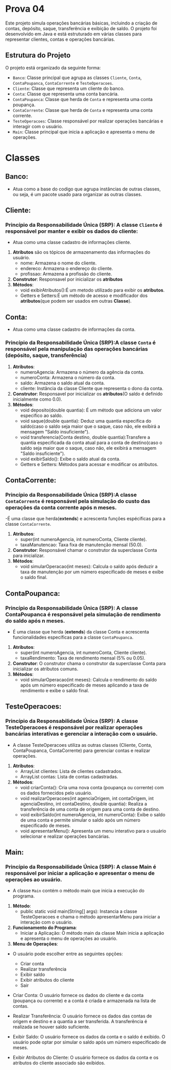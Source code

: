 # Prova 04

Este projeto simula operações bancárias básicas, incluindo a criação de contas, depósito, saque, transferência e exibição de saldo. O projeto foi desenvolvido em Java e está estruturado em várias classes para representar clientes, contas e operações bancárias.

## Estrutura do Projeto

O projeto está organizado da seguinte forma:

- `Banco`: Classe principal que agrupa as classes `Cliente`, `Conta`, `ContaPoupanca`, `ContaCorrente` e `TesteOperacoes`.
- `Cliente`: Classe que representa um cliente do banco.
- `Conta`: Classe que representa uma conta bancária.
- `ContaPoupanca`: Classe que herda de `Conta` e representa uma conta poupança.
- `ContaCorrente`: Classe que herda de `Conta` e representa uma conta corrente.
- `TesteOperacoes`: Classe responsável por realizar operações bancárias e interagir com o usuário.
- `Main`: Classe principal que inicia a aplicação e apresenta o menu de operações.

# Classes
## Banco:
- Atua como a base do codigo que agrupa instâncias de outras classes, ou seja, é um pacote usado para organizar as outras classes.

## Cliente: 
### Princípio da Responsabilidade Única (SRP): A classe `Cliente` é responsável por manter e exibir os dados do cliente:
- Atua como uma classe cadastro de informações cliente.
1. **Atributos** são os tópicos de armazenamento das informações do usuário.
   - nome: Armazena o nome do cliente.
   - endereco: Armazena o endereço do cliente.
   - profissao: Armazena a profissão do cliente.
2. **Construtor**: Responsavel por inicializar  os **atributos** 
3. **Métodos**: 
   - void exibirAtributos():É um metodo utilizado para exibir os **atributos**.
   - Getters e Setters:É um método de acesso e modificador dos **atributos**(que podem ser usados em outras **Classe**).

## Conta:
- Atua como uma classe cadastro de informações da conta.
### Princípio da Responsabilidade Única (SRP):A classe `Conta` é responsável pela manipulação das operações bancárias (depósito, saque, transferência)
1. **Atributos**: 
   - numeroAgencia: Armazena o número da agência da conta.
   - numeroConta: Armazena o número da conta.
   - saldo: Armazena o saldo atual da conta.
   - cliente: Instância da classe Cliente que representa o dono da conta.
2. **Construtor**: Responsavel por inicializar  os **atributos**(O saldo é definido inicialmente como 0.0).
3. **Métodos**:
   - void deposito(double quantia): É um método que adiciona um valor especifico ao saldo.
   - void saque(double quantia): Deduz uma quantia especifica do saldo(caso o saldo seja maior que o saque, caso não, ele exibirá a mensagem "Saldo insuficiente").
   - void transferencia(Conta destino, double quantia):Transfere a quantia especificada da conta atual para a conta de destino(caso o saldo seja maior que o saque, caso não, ele exibirá a mensagem "Saldo insuficiente").
   - void exibirSaldo(): Exibe o saldo atual da conta.
   - Getters e Setters: Métodos para acessar e modificar os atributos.

## ContaCorrente:
### Princípio da Responsabilidade Única (SRP):A classe `ContaCorrente` é responsável pela simulação do custo das operações da conta corrente após n meses.
-É  uma classe que herda(**extends**) e acrescenta funções espécificas para a classe `ContaCorrente`.
1. **Atributos**: 
   - super(int numeroAgencia, int numeroConta, Cliente cliente).
   - taxaManutencao: Taxa fixa de manutenção mensal (50.0).
2. **Construtor**: Responsável chamar o construtor da superclasse Conta para inicializar.
3. **Métodos**:
   - void simularOperacao(int meses): Calcula o saldo após deduzir a taxa de manutenção por um número especificado de meses e exibe o saldo final.
  
## ContaPoupanca:
### Princípio da Responsabilidade Única (SRP): A classe ContaPoupanca é responsável pela simulação de rendimento do saldo após n meses.
- É uma classe que herda (**extends**) da classe Conta e acrescenta funcionalidades específicas para a classe `ContaPoupanca`.
1. **Atributos**: 
   - super(int numeroAgencia, int numeroConta, Cliente cliente).
   - taxaRendimento: Taxa de rendimento mensal (5% ou 0.05).
2. **Construtor**: O construtor chama o construtor da superclasse Conta para inicializar os atributos comuns.
3. **Métodos**:
   - void simularOperacao(int meses): Calcula o rendimento do saldo após um número especificado de meses aplicando a taxa de rendimento e exibe o saldo final.

## TesteOperacoes:
### Princípio da Responsabilidade Única (SRP): A classe TesteOperacoes é responsável por realizar operações bancárias interativas e gerenciar a interação com o usuário.
- A classe TesteOperacoes utiliza as outras classes (Cliente, Conta, ContaPoupanca, ContaCorrente) para gerenciar contas e realizar operações.
1. **Atributos**:
   - ArrayList<Cliente> clientes: Lista de clientes cadastrados.
   - ArrayList<Conta> contas: Lista de contas cadastradas.
2. **Métodos**:
   - void criarConta(): Cria uma nova conta (poupança ou corrente) com os dados fornecidos pelo usuário.
   - void realizarOperacoes(int agenciaOrigem, int contaOrigem, int agenciaDestino, int contaDestino, double quantia): Realiza a transferência de uma conta de origem para uma conta de destino.
   - void exibirSaldo(int numeroAgencia, int numeroConta): Exibe o saldo de uma conta e permite simular o saldo após um número especificado de meses.
   - void apresentarMenu(): Apresenta um menu interativo para o usuário selecionar e realizar operações bancárias.

## Main:
### Princípio da Responsabilidade Única (SRP): A classe Main é responsável por iniciar a aplicação e apresentar o menu de operações ao usuário.
- A classe `Main` contém o método main que inicia a execução do programa.
1. **Método**:
   - public static void main(String[] args): Instancia a classe TesteOperacoes e chama o método apresentarMenu para iniciar a interação com o usuário.
2. **Funcionamento do Programa**:
   - Iniciar a Aplicação: O método main da classe Main inicia a aplicação e apresenta o menu de operações ao usuário.
3. **Menu de Operações**: 
- O usuário pode escolher entre as seguintes opções:

   - Criar conta
   - Realizar transferência
   - Exibir saldo
   - Exibir atributos do cliente
   - Sair

- Criar Conta: O usuário fornece os dados do cliente e da conta (poupança ou corrente) e a conta é criada e armazenada na lista de contas.
- Realizar Transferência: O usuário fornece os dados das contas de origem e destino e a quantia a ser transferida. A transferência é realizada se houver saldo suficiente.
- Exibir Saldo: O usuário fornece os dados da conta e o saldo é exibido. O usuário pode optar por simular o saldo após um número especificado de meses.
- Exibir Atributos do Cliente: O usuário fornece os dados da conta e os atributos do cliente associado são exibidos.


